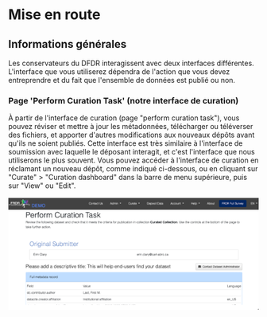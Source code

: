 # Mise en route

## Informations générales

Les conservateurs du DFDR interagissent avec deux interfaces différentes. L'interface que vous utiliserez dépendra de l'action que vous devez entreprendre et du fait que l'ensemble de données est publié ou non.

### Page 'Perform Curation Task' (notre interface de curation)

À partir de l'interface de curation (page "perform curation task"), vous pouvez réviser et mettre à jour les métadonnées, télécharger ou téléverser des fichiers, et apporter d'autres modifications aux nouveaux dépôts avant qu'ils ne soient publiés. Cette interface est très similaire à l'interface de soumission avec laquelle le déposant interagit, et c'est l'interface que nous utiliserons le plus souvent. Vous pouvez accéder à l'interface de curation en réclamant un nouveau dépôt, comme indiqué ci-dessous, ou en cliquant sur "Curate" > "Curation dashboard" dans la barre de menu supérieure, puis sur "View" ou "Edit".

![curation-task](assets/img/curation-task.png)
